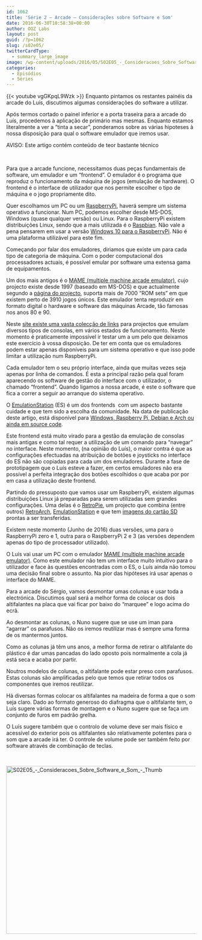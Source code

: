 ```yaml
---
id: 1062
title: 'Série 2 — Arcade — Considerações sobre Software e Som'
date: 2016-06-30T10:58:38+00:00
author: OOZ Labs
layout: post
guid: /?p=1062
slug: /s02e05/
twitterCardType:
  - summary_large_image
image: /wp-content/uploads/2016/05/S02E05_-_Consideracoes_Sobre_Software_e_Som_-_Thumb.jpeg
categories:
  - Episódios
  - Séries
---
```

{{< youtube vgGKpqL9Wzk >}}
Enquanto pintamos os restantes painéis da arcade do Luís, discutimos algumas considerações do software a utilizar.



Após termos cortado o painel inferior e a porta traseira para a arcade do Luís, procedemos à aplicação de primário mas mesmas. Enquanto estamos literalmente a ver a &#8220;tinta a secar&#8221;, ponderamos sobre as várias hipoteses à nossa disposição para qual o software emulador que iremos usar.

AVISO: Este artigo contém conteúdo de teor bastante técnico

&nbsp;

Para que a arcade funcione, necessitamos duas peças fundamentais de software, um emulador e um &#8220;frontend&#8221;. O emulador é o programa que reproduz o funcionamento da máquina de jogos (emulação de hardware). O frontend é o interface de utilizador que nos permite escolher o tipo de máquina e o jogo propriamente dito.

Quer escolhamos um PC ou um [RaspberryPi](https://www.raspberrypi.org/), haverá sempre um sistema operativo a funcionar. Num PC, podemos escolher desde MS-DOS, Windows (quase qualquer versão) ou Linux. Para o RaspberryPi existem distribuições Linux, sendo que a mais utilizada é o [Raspbian](https://www.raspberrypi.org/downloads/raspbian/). Não vale a pena pensarem em usar a versão [Windows 10 para o RaspberryPi](https://developer.microsoft.com/en-us/windows/iot). Não é uma plataforma utilizável para este fim.

Começando por falar dos emuladores, diriamos que existe um para cada tipo de categoria de máquina. Com o poder computacional dos processadores actuais, é possível emular por software uma extensa gama de equipamentos.

Um dos mais antigos é o [MAME (multiple machine arcade emulator)](http://mamedev.org/), cujo projecto existe desde 1997 (baseado em MS-DOS) e que actualmente segundo a [página do projecto](http://mamedev.org/history.html), suporta mais de 7000 &#8220;ROM sets&#8221; em que existem perto de 3910 jogos únicos. Este emulador tenta reproduzir em formato digital o hardware e software das máquinas Arcade, tão famosas nos anos 80 e 90.

Neste [site existe uma vasta colecção de links](http://www.emulator-zone.com/) para projectos que emulam diversos tipos de consolas, em vários estados de funcionamento. Neste momento é praticamente impossível ir testar um a um pelo que deixamos este exercício à vossa disposição. De ter em conta que os emuladores podem estar apenas disponíveis para um sistema operativo e que isso pode limitar a utilização num RaspberryPi.

Cada emulador tem o seu próprio interface, ainda que muitas vezes seja apenas por linha de comandos. É esta a principal razão pela qual foram aparecendo os software de gestão do interface com o utilizador, o chamado &#8220;frontend&#8221;. Quando ligamos a nossa arcade, é este o software que fica a correr a seguir ao arranque do sistema operativo.

O [EmulationStation](http://www.emulationstation.org/) (ES) é um dos frontends  com um aspecto bastante cuidade e que tem sido a escolha da comunidade. Na data de publicação deste artigo, está disponível para [Windows, Raspberry Pi, Debian e Arch ou ainda em source code](http://www.emulationstation.org/#download).

Este frontend está muito virado para a gestão da emulação de consolas mais antigas e como tal requer a utilização de um comando para &#8220;navegar&#8221; no interface. Neste momento, (na opinião do Luís), o maior contra é que as configurações efectuadas na atribuição de botões e joysticks no interface do ES não são copiadas para cada um dos emuladores. Durante a fase de prototipagem que o Luís esteve a fazer, em certos emuladores não era possível a perfeita integração dos botões escolhidos o que acaba por por em casa a utilização deste frontend.

Partindo do pressuposto que vamos usar um RaspberryPi, existem algumas distribuições Linux já preparadas para serem utilizadas sem grandes configurações. Uma delas é o [RetroPie](https://retropie.org.uk/), um projecto que combina (entre outros) [RetroArch](http://www.libretro.com/), [EmulationStation](http://www.emulationstation.org/) e que tem [imagens do cartão SD](https://retropie.org.uk/download/) prontas a ser transferidas.

Existem neste momento (Junho de 2016) duas versões, uma para o RaspberryPi zero e 1, outra para o RaspberryPi 2 e 3 (as versões dependem apenas do tipo de processador utilizado).

O Luís vai usar um PC com o emulador [MAME (multiple machine arcade emulator)](http://mamedev.org/). Como este emulador não tem um interface muito intuitivo para o utilizador e face às questões encontradas com o ES, o Luís ainda não tomou uma decisão final sobre o assunto. Na pior das hipóteses irá usar apenas o interface do MAME.

Para a arcade do Sérgio, vamos desmontar umas colunas e usar toda a electrónica. Discutimos qual será a melhor forma de colocar os dois altifalantes na placa que vai ficar por baixo do &#8220;marquee&#8221; e logo acima do ecrã.

Ao desmontar as colunas, o Nuno sugere que se use um iman para &#8220;agarrar&#8221; os parafusos. Não os iremos reutilizar mas é sempre uma forma de os mantermos juntos.

Como as colunas já têm uns anos, a melhor forma de retirar o altifalante do plástico é dar umas pancadas do lado oposto pois normalmente a cola já está seca e acaba por partir.

Noutros modelos de colunas, o altifalante pode estar preso com parafusos. Estas colunas são amplificadas pelo que temos que retirar todos os componentes que iremos reutilizar.

Há diversas formas colocar os altifalantes na madeira de forma a que o som seja claro. Dado ao formato generoso do diafragma que o altifalante tem, o Luís sugere várias formas de montagem e o Nuno sugere que se faça um conjunto de furos em padrão grelha.

O Luís sugere também que o controlo de volume deve ser mais físico e acessível do exterior pois os altifalantes são relativamente potentes para o som que a arcade irá ter. O controle de volume pode ser também feito por software através de combinação de teclas.

&nbsp;

[<img class="aligncenter size-large wp-image-1068" src="/wp-content/uploads/2016/05/S02E05_-_Consideracoes_Sobre_Software_e_Som_-_Thumb-1024x576.jpeg" alt="S02E05_-_Consideracoes_Sobre_Software_e_Som_-_Thumb" width="792" height="446" srcset="/wp-content/uploads/2016/05/S02E05_-_Consideracoes_Sobre_Software_e_Som_-_Thumb-1024x576.jpeg 1024w, /wp-content/uploads/2016/05/S02E05_-_Consideracoes_Sobre_Software_e_Som_-_Thumb-300x169.jpeg 300w, /wp-content/uploads/2016/05/S02E05_-_Consideracoes_Sobre_Software_e_Som_-_Thumb-768x432.jpeg 768w" sizes="(max-width: 792px) 100vw, 792px" />](/wp-content/uploads/2016/05/S02E05_-_Consideracoes_Sobre_Software_e_Som_-_Thumb.jpeg)

&nbsp;